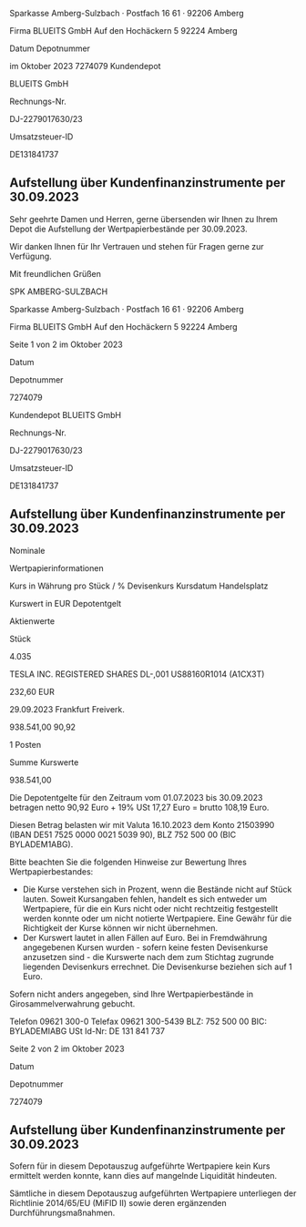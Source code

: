<!-- image -->

Sparkasse Amberg-Sulzbach · Postfach 16 61 · 92206 Amberg

Firma BLUEITS GmbH Auf den Hochäckern 5 92224 Amberg

Datum Depotnummer

im Oktober 2023 7274079 Kundendepot

BLUEITS GmbH

Rechnungs-Nr.

DJ-2279017630/23

Umsatzsteuer-ID

DE131841737

## Aufstellung über Kundenfinanzinstrumente per 30.09.2023

Sehr geehrte Damen und Herren, gerne übersenden wir Ihnen zu Ihrem Depot die Aufstellung der Wertpapierbestände per 30.09.2023.

Wir danken Ihnen für Ihr Vertrauen und stehen für Fragen gerne zur Verfügung.

Mit freundlichen Grüßen

SPK AMBERG-SULZBACH

<!-- image -->

Sparkasse Amberg-Sulzbach · Postfach 16 61 · 92206 Amberg

Firma BLUEITS GmbH Auf den Hochäckern 5 92224 Amberg

Seite 1 von 2 im Oktober 2023

Datum

Depotnummer

7274079

Kundendepot BLUEITS GmbH

Rechnungs-Nr.

DJ-2279017630/23

Umsatzsteuer-ID

DE131841737

## Aufstellung über Kundenfinanzinstrumente per 30.09.2023

Nominale

Wertpapierinformationen

Kurs in Währung pro Stück / % Devisenkurs Kursdatum Handelsplatz

Kurswert in EUR Depotentgelt

Aktienwerte

Stück

4.035

TESLA INC. REGISTERED SHARES DL-,001 US88160R1014 (A1CX3T)

232,60 EUR

29.09.2023 Frankfurt Freiverk.

938.541,00 90,92

1 Posten

Summe Kurswerte

938.541,00

Die Depotentgelte für den Zeitraum vom 01.07.2023 bis 30.09.2023 betragen netto 90,92 Euro + 19% USt 17,27 Euro = brutto 108,19 Euro.

Diesen Betrag belasten wir mit Valuta 16.10.2023 dem Konto 21503990 (IBAN DE51 7525 0000 0021 5039 90), BLZ 752 500 00 (BIC BYLADEM1ABG).

Bitte beachten Sie die folgenden Hinweise zur Bewertung Ihres Wertpapierbestandes:

- Die Kurse verstehen sich in Prozent, wenn die Bestände nicht auf Stück lauten. Soweit Kursangaben fehlen, handelt es sich entweder um Wertpapiere, für die ein Kurs nicht oder nicht rechtzeitig festgestellt werden konnte oder um nicht notierte Wertpapiere. Eine Gewähr für die Richtigkeit der Kurse können wir nicht übernehmen.
- Der Kurswert lautet in allen Fällen auf Euro. Bei in Fremdwährung angegebenen Kursen wurden - sofern keine festen Devisenkurse anzusetzen sind - die Kurswerte nach dem zum Stichtag zugrunde liegenden Devisenkurs errechnet. Die Devisenkurse beziehen sich auf 1 Euro.

Sofern nicht anders angegeben, sind Ihre Wertpapierbestände in Girosammelverwahrung gebucht.

Telefon 09621 300-0 Telefax 09621 300-5439 BLZ: 752 500 00 BIC: BYLADEMIABG USt Id-Nr: DE 131 841 737

<!-- image -->

Seite 2 von 2 im Oktober 2023

Datum

Depotnummer

7274079

## Aufstellung über Kundenfinanzinstrumente per 30.09.2023

Sofern für in diesem Depotauszug aufgeführte Wertpapiere kein Kurs ermittelt werden konnte, kann dies auf mangelnde Liquidität hindeuten.

Sämtliche in diesem Depotauszug aufgeführten Wertpapiere unterliegen der Richtlinie 2014/65/EU (MiFID II) sowie deren ergänzenden Durchführungsmaßnahmen.